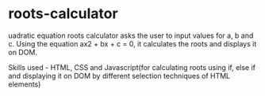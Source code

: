 # roots-calculator
uadratic equation roots calculator asks the user to input values for a, b and c. Using the equation ax2 + bx + c = 0,  it calculates the roots and displays it on DOM.

Skills used - HTML, CSS and Javascript(for calculating roots using if, else if and displaying it on DOM by different selection techniques of HTML elements)
